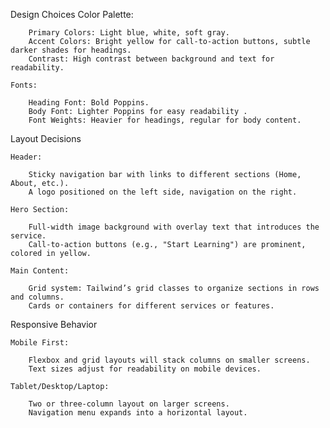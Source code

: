 Design Choices
    Color Palette:

        Primary Colors: Light blue, white, soft gray.
        Accent Colors: Bright yellow for call-to-action buttons, subtle darker shades for headings.
        Contrast: High contrast between background and text for readability.

    Fonts:

        Heading Font: Bold Poppins.
        Body Font: Lighter Poppins for easy readability .
        Font Weights: Heavier for headings, regular for body content.

Layout Decisions

    Header:

        Sticky navigation bar with links to different sections (Home, About, etc.).
        A logo positioned on the left side, navigation on the right.
    
    Hero Section:

        Full-width image background with overlay text that introduces the service.
        Call-to-action buttons (e.g., "Start Learning") are prominent, colored in yellow.

    Main Content:

        Grid system: Tailwind’s grid classes to organize sections in rows and columns.
        Cards or containers for different services or features.

Responsive Behavior

    Mobile First:

        Flexbox and grid layouts will stack columns on smaller screens.
        Text sizes adjust for readability on mobile devices.

    Tablet/Desktop/Laptop:

        Two or three-column layout on larger screens.
        Navigation menu expands into a horizontal layout.